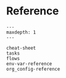 # Reference

```{toctree}
---
maxdepth: 1
---

cheat-sheet
tasks
flows
env-var-reference
org_config-reference
```
